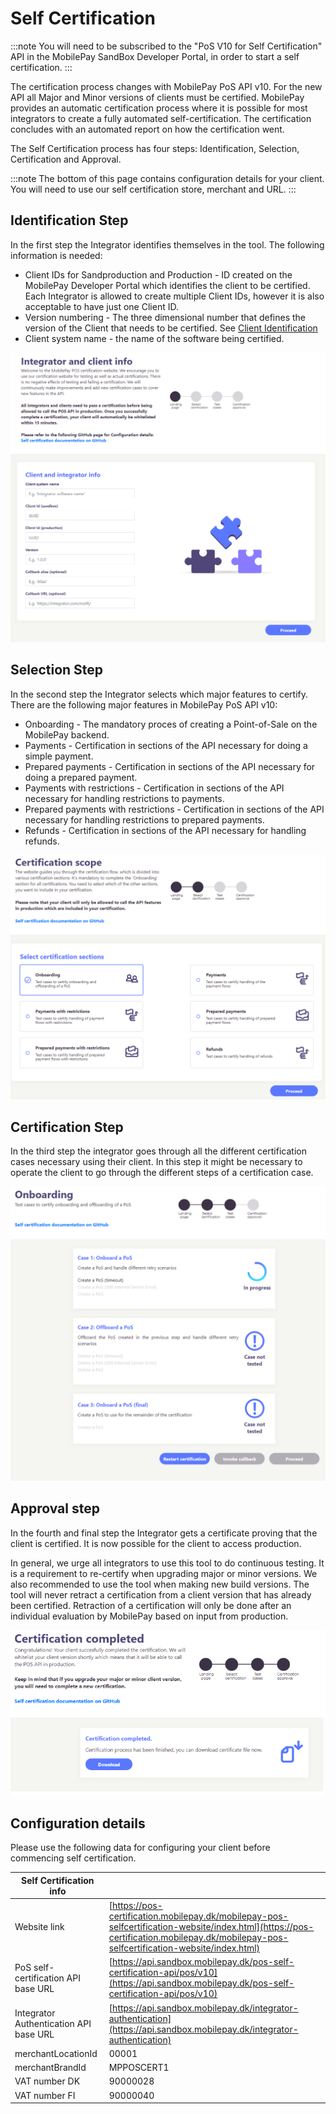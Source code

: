 # Self Certification

:::note
You will need to be subscribed to the "PoS V10 for Self Certification" API in the MobilePay SandBox Developer Portal, in order to start a self certification.
:::

The certification process changes with MobilePay PoS API v10. For the new API all Major and Minor versions of clients must be certified. MobilePay provides an automatic certification process where it is possible for most integrators to create a fully automated self-certification. The certification concludes with an automated report on how the certification went.

The Self Certification process has four steps: Identification, Selection, Certification and Approval.

:::note
The bottom of this page contains configuration details for your client. You will need to use our self certification store, merchant and URL.
:::

## Identification Step

In the first step the Integrator identifies themselves in the tool. The following information is needed:

* Client IDs for Sandproduction and Production - ID created on the MobilePay Developer Portal which identifies the client to be certified. Each Integrator is allowed to create multiple Client IDs, however it is also acceptable to have just one Client ID.
* Version numbering - The three dimensional number that defines the version of the Client that needs to be certified. See [Client Identification](/docs/pos/api-principles#client-versioning)
* Client system name - the name of the software being certified.

[![Identification step](/img/pos-identificationstep.PNG)](/img/pos-identificationstep.PNG)

## Selection Step

In the second step the Integrator selects which major features to certify. There are the following major features in MobilePay PoS API v10:

* Onboarding - The mandatory proces of creating a Point-of-Sale on the MobilePay backend.
* Payments - Certification in sections of the API necessary for doing a simple payment.
* Prepared payments - Certification in sections of the API necessary for doing a prepared payment.
* Payments with restrictions - Certification in sections of the API necessary for handling restrictions to payments.
* Prepared payments with restrictions - Certification in sections of the API necessary for handling restrictions to prepared payments.
* Refunds - Certification in sections of the API necessary for handling refunds.

[![Categories step](/img/pos-categories_step.PNG)](/img/pos-categories_step.PNG)

## Certification Step

In the third step the integrator goes through all the different certification cases necessary using their client. In this step it might be necessary to operate the client to go through the different steps of a certification case.

[![Onboarding cases](/img/pos-onboarding-cases.PNG)](/img/pos-onboarding-cases.PNG)

## Approval step

In the fourth and final step the Integrator gets a certificate proving that the client is certified. It is now possible for the client to access production.

In general, we urge all integrators to use this tool to do continuous testing. It is a requirement to re-certify when upgrading major or minor versions. We also recommended to use the tool when making new build versions. The tool will never retract a certification from a client version that has already been certified. Retraction of a certification will only be done after an individual evaluation by MobilePay based on input from production.

[![Approval step](/img/pos-approvalstep.PNG)](/img/pos-approvalstep.PNG)

## Configuration details

Please use the following data for configuring your client before commencing self certification.

| Self Certification info |  |
|---|---|
| Website link | [https://pos-certification.mobilepay.dk/mobilepay-pos-selfcertification-website/index.html](https://pos-certification.mobilepay.dk/mobilepay-pos-selfcertification-website/index.html) |
| PoS self-certification API base URL | [https://api.sandbox.mobilepay.dk/pos-self-certification-api/pos/v10](https://api.sandbox.mobilepay.dk/pos-self-certification-api/pos/v10) |
| Integrator Authentication API base URL | [https://api.sandbox.mobilepay.dk/integrator-authentication](https://api.sandbox.mobilepay.dk/integrator-authentication)
| merchantLocationId | 00001 |
| merchantBrandId | MPPOSCERT1 |
| VAT number DK | 90000028 |
| VAT number FI | 90000040 |
